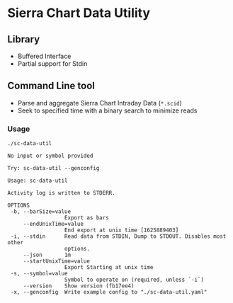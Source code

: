 
# Sierra Chart Data Utility

## Library

* Buffered Interface
* Partial support for Stdin

## Command Line tool  

* Parse and aggregate Sierra Chart Intraday Data (`*.scid`)
* Seek to specified time with a binary search to minimize reads

### Usage
```
./sc-data-util

No input or symbol provided

Try: sc-data-util --genconfig

Usage: sc-data-util

Activity log is written to STDERR.

OPTIONS
 -b, --barSize=value
                  Export as bars
     --endUnixTime=value
                  End export at unix time [1625889403]
 -i, --stdin      Read data from STDIN, Dump to STDOUT. Disables most other
                  options.
     --json       1m
     --startUnixTime=value
                  Export Starting at unix time
 -s, --symbol=value
                  Symbol to operate on (required, unless `-i`)
     --version    Show version (fb17ee4)
 -x, --genconfig  Write example config to "./sc-data-util.yaml"

```

